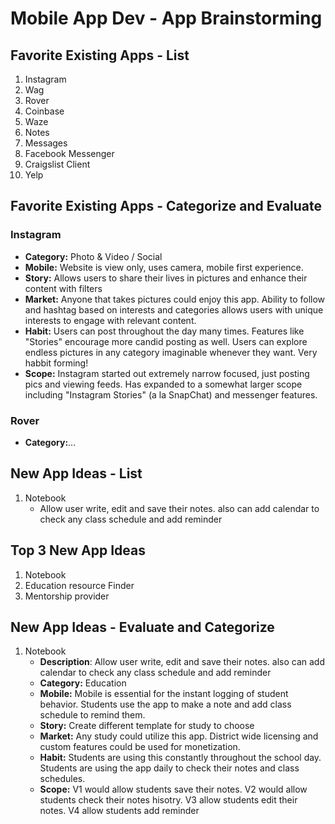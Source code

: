 Mobile App Dev - App Brainstorming 
===

## Favorite Existing Apps - List
1. Instagram
1. Wag
1. Rover
1. Coinbase
1. Waze
1. Notes
1. Messages
1. Facebook Messenger
1. Craigslist Client
1. Yelp

## Favorite Existing Apps - Categorize and Evaluate
### Instagram
   - **Category:** Photo & Video / Social 
   - **Mobile:** Website is view only, uses camera, mobile first experience.
   - **Story:** Allows users to share their lives in pictures and enhance their content with filters
   - **Market:** Anyone that takes pictures could enjoy this app. Ability to follow and hashtag based on interests and categories allows users with unique interests to engage with relevant content.
   - **Habit:** Users can post throughout the day many times. Features like "Stories" encourage more candid posting as well. Users can explore endless pictures in any category imaginable whenever they want. Very habbit forming!
   - **Scope:** Instagram started out extremely narrow focused, just posting pics and viewing feeds. Has expanded to a somewhat larger scope including "Instagram Stories" (a la SnapChat) and messenger features. 
### Rover
   - **Category:**...

## New App Ideas - List
1. Notebook
   - Allow user write, edit and save their notes. also can add calendar to check any class schedule and add reminder


## Top 3 New App Ideas
1. Notebook
2. Education resource Finder
3. Mentorship provider

## New App Ideas - Evaluate and Categorize
1. Notebook
   - **Description**: Allow user write, edit and save their notes. also can add calendar to check any class schedule and add reminder
   - **Category:** Education
   - **Mobile:** Mobile is essential for the instant logging of student behavior. Students use the app to make a note and add class schedule to remind them. 
   - **Story:** Create different template for study to choose 
   - **Market:** Any study could utilize this app. District wide licensing and custom features could be used for monetization. 
   - **Habit:** Students are using this constantly throughout the school day. Students are using the app daily to check their notes and class schedules.
   - **Scope:** V1 would allow students save their notes.  V2 would allow students check their notes hisotry. V3 allow students edit their notes. V4 allow students add reminder
   



